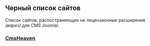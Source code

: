 ## Черный список сайтов
Список сайтов, распостраняющих не лицензионные расширения *(варез)* для CMS Joomla!.

### [CmsHeaven](http://cmsheaven.org/)